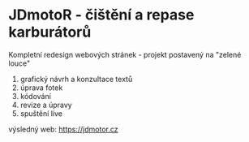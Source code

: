 # JDmotoR - čištění a repase karburátorů

Kompletní redesign webových stránek - projekt postavený na "zelené louce"

1) grafický návrh a konzultace textů
2) úprava fotek
3) kódování
4) revize a úpravy
5) spuštění live

výsledný web: https://jdmotor.cz
